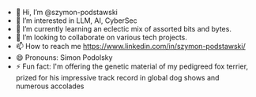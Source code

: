 - 👋 Hi, I’m @szymon-podstawski
- 👀 I’m interested in LLM, AI, CyberSec
- 🌱 I’m currently learning an eclectic mix of assorted bits and bytes.
- 💞️ I’m looking to collaborate on various tech projects.
- 📫 How to reach me https://www.linkedin.com/in/szymon-podstawski/
- 😄 Pronouns: Simon Podolsky
- ⚡ Fun fact: I'm offering the genetic material of my pedigreed fox terrier, prized for his impressive track record in global dog shows and numerous accolades

<!---
szymon-podstawski/szymon-podstawski is a ✨ special ✨ repository because its `README.md` (this file) appears on your GitHub profile.
You can click the Preview link to take a look at your changes.
--->
